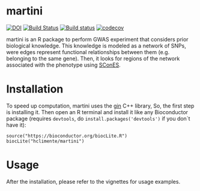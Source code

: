 # martini

[![DOI](https://zenodo.org/badge/DOI/10.5281/zenodo.824643.svg)](https://doi.org/10.5281/zenodo.824643)
[![Build Status](https://travis-ci.org/hclimente/martini.svg?branch=master)](https://travis-ci.org/hclimente/martini)
[![Build status](https://ci.appveyor.com/api/projects/status/ehnhhg2n5cs7pkk6?svg=true)](https://ci.appveyor.com/project/hclimente/martini)
[![codecov](https://codecov.io/gh/hclimente/martini/branch/master/graph/badge.svg)](https://codecov.io/gh/hclimente/martini)

martini is an R package to perform GWAS experiment that considers prior biological knowledge. This knowledge is modeled as a network of SNPs, were edges represent functional relationships between them (e.g. belonging to the same gene). Then, it looks for regions of the network associated with the phenotype using [SConES](https://academic.oup.com/bioinformatics/article/29/13/i171/198210).

# Installation

To speed up computation, martini uses the [gin](https://github.com/hclimente/gin) C++ library, So, the first step is installing it. Then open an R terminal and install it like any Bioconductor package (requires `devtools`, do `install.packages('devtools')` if you don`t have it):

```
source("https://bioconductor.org/biocLite.R")
biocLite("hclimente/martini")
```

# Usage

After the installation, please refer to the vignettes for usage examples.
